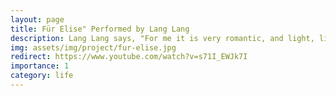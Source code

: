 ```yaml
---
layout: page
title: Für Elise" Performed by Lang Lang
description: Lang Lang says, "For me it is very romantic, and light, like a feather. It has to come from nowhere and it has to touch people. It can’t just be treated as background music. I’ve tried to play the piece as the masterpiece that it is, and I hope that children who begin learning 'Für Elise' will treat it the same way."
img: assets/img/project/fur-elise.jpg
redirect: https://www.youtube.com/watch?v=s71I_EWJk7I
importance: 1
category: life
---
```

